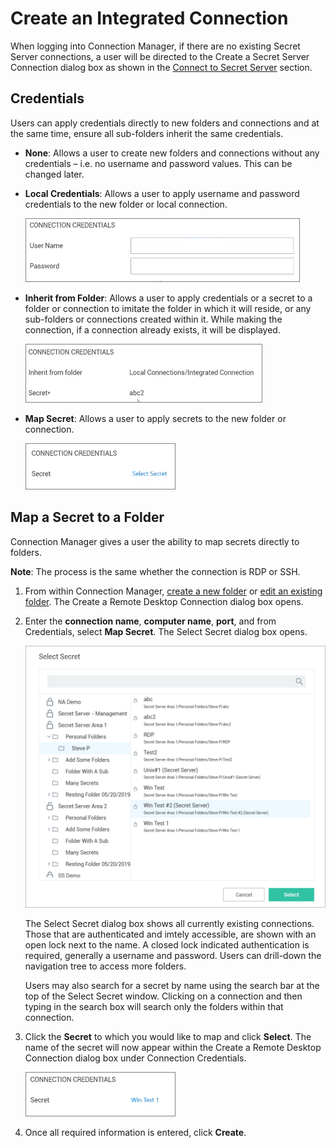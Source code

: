 [title]: # (Integrated Connection)
[tags]: # (connection, integrated)
[priority]: # (507)

# Create an Integrated Connection

When logging into Connection Manager, if there are no existing Secret Server connections, a user will be directed to the Create a Secret Server Connection dialog box as shown in the [Connect to Secret Server](#connect-to-secret-server) section.

## Credentials

Users can apply credentials directly to new folders and connections and at the same time, ensure all sub-folders inherit the same credentials.

- **None**: Allows a user to create new folders and connections without any credentials – i.e. no username and password values. This can be changed later.

- **Local Credentials**: Allows a user to apply username and password credentials to the new folder or local connection.

   ![](images/integrated-1.png)

- **Inherit from Folder**: Allows a user to apply credentials or a secret to a folder or connection to imitate the folder in which it will reside, or any sub-folders or connections created within it. While making the connection, if a connection already exists, it will be displayed.

   ![](images/integrated-2.png)

- **Map Secret**: Allows a user to apply secrets to the new folder or connection.

   ![](images/integrated-3.png)

## Map a Secret to a Folder

Connection Manager gives a user the ability to map secrets directly to folders.

**Note**: The process is the same whether the connection is RDP or SSH.

1. From within Connection Manager, [create a new folder](#create-a-new-folder) or [edit an existing folder](#edit-a-folder). The Create a Remote Desktop Connection dialog box opens.

2. Enter the **connection name**, **computer name**, **port**, and from Credentials, select **Map Secret**. The Select Secret dialog box opens.

   ![](images/integrated-4.png)

   The Select Secret dialog box shows all currently existing connections. Those that are authenticated and imtely accessible, are shown with an open lock next to the name. A closed lock indicated authentication is required, generally a username and password. Users can drill-down the navigation tree to access more folders.

   Users may also search for a secret by name using the search bar at the top of the Select Secret window. Clicking on a connection and then typing in the search box will search only the folders within that connection.

3. Click the **Secret** to which you would like to map and click **Select**. The name of the secret will now appear within the Create a Remote Desktop Connection dialog box under Connection Credentials.

   ![](images/integrated-5.png)

4. Once all required information is entered, click **Create**.